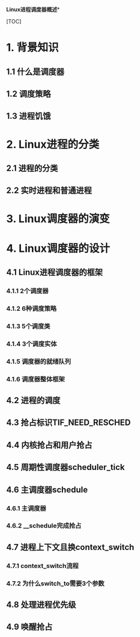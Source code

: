**Linux进程调度器概述***

[TOC]

# 1. 背景知识

## 1.1 什么是调度器

## 1.2 调度策略

## 1.3 进程饥饿

# 2. Linux进程的分类

## 2.1 进程的分类

## 2.2 实时进程和普通进程

# 3. Linux调度器的演变

# 4. Linux调度器的设计

## 4.1 Linux进程调度器的框架

### 4.1.1 2个调度器

### 4.1.2 6种调度策略

### 4.1.3 5个调度类

### 4.1.4 3个调度实体

### 4.1.5 调度器的就绪队列

### 4.1.6 调度器整体框架

## 4.2 进程的调度

## 4.3 抢占标识TIF_NEED_RESCHED

## 4.4 内核抢占和用户抢占

## 4.5 周期性调度器scheduler_tick

## 4.6 主调度器schedule

### 4.6.1 主调度器

### 4.6.2 __schedule完成抢占

## 4.7 进程上下文且换context_switch

### 4.7.1 context_switch流程

### 4.7.2 为什么switch_to需要3个参数

## 4.8 处理进程优先级

## 4.9 唤醒抢占